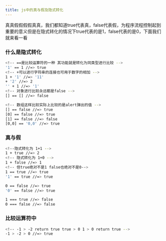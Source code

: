 ```yaml
---
title: js中的真与假及隐式转化
---
```

真真假假假假真真，我们都知道true代表真，false代表假，为程序流程控制起到重要的意义但是在隐式转化的情况下true代表的是1，false代表的是0，下面我们就来看一看

### 什么是隐式转化

``` bash
<!-- ==是比较运算符的一种 其功能就是转化为同类型进行比较 -->
'1' == 1 //=> true
<!-- +可以进行字符串的连接也可用于数字的相加 -->
1 + '1' //=> '11'
+ '2' //=> 2
'' + 1 //=> '1'
<!-- 对象进行比较永远都是false -->
[] == [] //=> false

<!-- 数组这样比较实际上比较的是alert弹出的值 -->
[] == false //=> true
[0] == false //=> true
[1] == false //=> false
[0,0] == '0,0' //=> true
```
### 真与假
``` bash
<!--隐式转化为 1+1 -->
1 + true //=> 2 
<!-- 隐式转化为 1+0 -->
1 + false //=> 1
<!-- 但true绝对不是1 false也绝对不是0-->
1 == true //=> true
'1' == true //=> true

0 == false //=> true
'0' == false //=> true

1 === true //=> false
0 === false //=> false

```
### 比较运算符中

``` bash
<!-- -1 > -2 return true true > 0 1 > 0 return true -->
-1 > -2 > 0 //=> true


```
